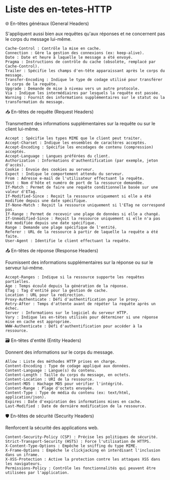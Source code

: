 # Liste des en-tetes-HTTP

🌐 En-têtes généraux (General Headers)

S'appliquent aussi bien aux requêtes qu'aux réponses et ne concernent pas le corps du message lui-même.

    Cache-Control : Contrôle la mise en cache.
    Connection : Gère la gestion des connexions (ex: keep-alive).
    Date : Date et heure à laquelle le message a été envoyé.
    Pragma : Instructions de contrôle du cache (obsolète, remplacé par Cache-Control).
    Trailer : Spécifie les champs d'en-tête apparaissant après le corps du message.
    Transfer-Encoding : Indique le type de codage utilisé pour transférer le corps de la requête.
    Upgrade : Demande de mise à niveau vers un autre protocole.
    Via : Indique les intermédiaires par lesquels la requête est passée.
    Warning : Fournit des informations supplémentaires sur le statut ou la transformation du message.

📥 En-têtes de requête (Request Headers)

Transmettent des informations supplémentaires sur la requête ou sur le client lui-même.

    Accept : Spécifie les types MIME que le client peut traiter.
    Accept-Charset : Indique les ensembles de caractères acceptés.
    Accept-Encoding : Spécifie les encodages de contenu (compression) acceptés.
    Accept-Language : Langues préférées du client.
    Authorization : Informations d'authentification (par exemple, jeton d'accès).
    Cookie : Envoie des cookies au serveur.
    Expect : Indique le comportement attendu du serveur.
    From : Adresse e-mail de l'utilisateur effectuant la requête.
    Host : Nom d'hôte et numéro de port de la ressource demandée.
    If-Match : Permet de faire une requête conditionnelle basée sur une valeur d'ETag.
    If-Modified-Since : Reçoit la ressource uniquement si elle a été modifiée depuis une date spécifique.
    If-None-Match : Reçoit la ressource uniquement si l'ETag ne correspond pas.
    If-Range : Permet de recevoir une plage de données si elle a changé.
    If-Unmodified-Since : Reçoit la ressource uniquement si elle n'a pas été modifiée depuis une date spécifique.
    Range : Demande une plage spécifique de l'entité.
    Referer : URL de la ressource à partir de laquelle la requête a été faite.
    User-Agent : Identifie le client effectuant la requête.

📤 En-têtes de réponse (Response Headers)

Fournissent des informations supplémentaires sur la réponse ou sur le serveur lui-même.

    Accept-Ranges : Indique si la ressource supporte les requêtes partielles.
    Age : Temps écoulé depuis la génération de la réponse.
    ETag : Tag d'entité pour la gestion de cache.
    Location : URL pour la redirection.
    Proxy-Authenticate : Défi d'authentification pour le proxy.
    Retry-After : Temps d'attente avant de répéter la requête après un échec.
    Server : Informations sur le logiciel du serveur HTTP.
    Vary : Indique les en-têtes utilisés pour déterminer si une réponse mise en cache est appropriée.
    WWW-Authenticate : Défi d'authentification pour accéder à la ressource.

🗃️ En-têtes d'entité (Entity Headers)

Donnent des informations sur le corps du message.

    Allow : Liste des méthodes HTTP prises en charge.
    Content-Encoding : Type de codage appliqué aux données.
    Content-Language : Langue(s) du contenu.
    Content-Length : Taille du corps du message, en octets.
    Content-Location : URI de la ressource.
    Content-MD5 : Hachage MD5 pour vérifier l'intégrité.
    Content-Range : Plage d'octets envoyée.
    Content-Type : Type de média du contenu (ex: text/html, application/json).
    Expires : Date d'expiration des informations mises en cache.
    Last-Modified : Date de dernière modification de la ressource.

🛡️ En-têtes de sécurité (Security Headers)

Renforcent la sécurité des applications web.

    Content-Security-Policy (CSP) : Précise les politiques de sécurité.
    Strict-Transport-Security (HSTS) : Force l'utilisation de HTTPS.
    X-Content-Type-Options : Empêche le sniffing du type MIME.
    X-Frame-Options : Empêche le clickjacking en interdisant l'inclusion dans un iframe.
    X-XSS-Protection : Active la protection contre les attaques XSS dans les navigateurs.
    Permissions-Policy : Contrôle les fonctionnalités qui peuvent être utilisées par l'application.

